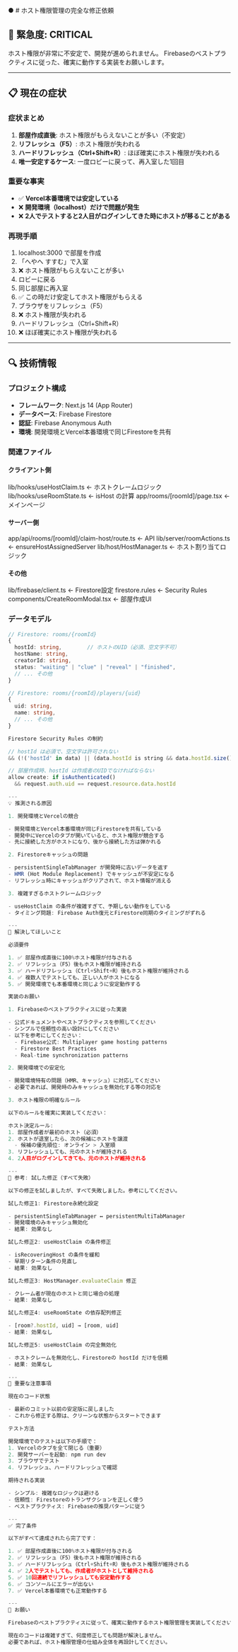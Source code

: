 ● # ホスト権限管理の完全な修正依頼

  ## 🚨 緊急度: CRITICAL

  ホスト権限が非常に不安定で、開発が進められません。
  Firebaseのベストプラクティスに従った、確実に動作する実装をお願いします。

  ---

  ## 📋 現在の症状

  ### 症状まとめ
  1. **部屋作成直後**: ホスト権限がもらえないことが多い（不安定）
  2. **リフレッシュ（F5）**: ホスト権限が失われる
  3. **ハードリフレッシュ（Ctrl+Shift+R）**: ほぼ確実にホスト権限が失われる
  4. **唯一安定するケース**: 一度ロビーに戻って、再入室した1回目

  ### 重要な事実
  - ✅ **Vercel本番環境では安定している**
  - ❌ **開発環境（localhost）だけで問題が発生**
  - ❌ **2人でテストすると2人目がログインしてきた時にホストが移ることがある**

  ### 再現手順
  1. localhost:3000 で部屋を作成
  2. 「へやへ すすむ」で入室
  3. ❌ ホスト権限がもらえないことが多い
  4. ロビーに戻る
  5. 同じ部屋に再入室
  6. ✅ この時だけ安定してホスト権限がもらえる
  7. ブラウザをリフレッシュ（F5）
  8. ❌ ホスト権限が失われる
  9. ハードリフレッシュ（Ctrl+Shift+R）
  10. ❌ ほぼ確実にホスト権限が失われる

  ---

  ## 🔍 技術情報

  ### プロジェクト構成
  - **フレームワーク**: Next.js 14 (App Router)
  - **データベース**: Firebase Firestore
  - **認証**: Firebase Anonymous Auth
  - **環境**: 開発環境とVercel本番環境で同じFirestoreを共有

  ### 関連ファイル

  #### クライアント側
  lib/hooks/useHostClaim.ts          ← ホストクレームロジック
  lib/hooks/useRoomState.ts          ← isHost の計算
  app/rooms/[roomId]/page.tsx        ← メインページ

  #### サーバー側
  app/api/rooms/[roomId]/claim-host/route.ts  ← API
  lib/server/roomActions.ts                   ← ensureHostAssignedServer
  lib/host/HostManager.ts                     ← ホスト割り当てロジック

  #### その他
  lib/firebase/client.ts             ← Firestore設定
  firestore.rules                    ← Security Rules
  components/CreateRoomModal.tsx     ← 部屋作成UI

  ### データモデル
  ```typescript
  // Firestore: rooms/{roomId}
  {
    hostId: string,        // ホストのUID（必須、空文字不可）
    hostName: string,
    creatorId: string,
    status: "waiting" | "clue" | "reveal" | "finished",
    // ... その他
  }

  // Firestore: rooms/{roomId}/players/{uid}
  {
    uid: string,
    name: string,
    // ... その他
  }

  Firestore Security Rules の制約

  // hostId は必須で、空文字は許可されない
  && (!('hostId' in data) || (data.hostId is string && data.hostId.size() > 0))

  // 部屋作成時、hostId は作成者のUIDでなければならない
  allow create: if isAuthenticated()
    && request.auth.uid == request.resource.data.hostId

  ---
  💡 推測される原因

  1. 開発環境とVercelの競合

  - 開発環境とVercel本番環境が同じFirestoreを共有している
  - 開発中にVercelのタブが開いていると、ホスト権限が競合する
  - 先に接続した方がホストになり、後から接続した方は弾かれる

  2. Firestoreキャッシュの問題

  - persistentSingleTabManager が開発時に古いデータを返す
  - HMR (Hot Module Replacement) でキャッシュが不安定になる
  - リフレッシュ時にキャッシュがクリアされて、ホスト情報が消える

  3. 複雑すぎるホストクレームロジック

  - useHostClaim の条件が複雑すぎて、予期しない動作をしている
  - タイミング問題: Firebase Auth復元とFirestore同期のタイミングがずれる

  ---
  🎯 解決してほしいこと

  必須要件

  1. ✅ 部屋作成直後に100%ホスト権限が付与される
  2. ✅ リフレッシュ（F5）後もホスト権限が維持される
  3. ✅ ハードリフレッシュ（Ctrl+Shift+R）後もホスト権限が維持される
  4. ✅ 複数人でテストしても、正しい人がホストになる
  5. ✅ 開発環境でも本番環境と同じように安定動作する

  実装のお願い

  1. Firebaseのベストプラクティスに従った実装

  - 公式ドキュメントやベストプラクティスを参照してください
  - シンプルで信頼性の高い設計にしてください
  - 以下を参考にしてください：
    - Firebase公式: Multiplayer game hosting patterns
    - Firestore Best Practices
    - Real-time synchronization patterns

  2. 開発環境での安定化

  - 開発環境特有の問題（HMR、キャッシュ）に対応してください
  - 必要であれば、開発時のみキャッシュを無効化する等の対応を

  3. ホスト権限の明確なルール

  以下のルールを確実に実装してください：

  ホスト決定ルール:
  1. 部屋作成者が最初のホスト（必須）
  2. ホストが退室したら、次の候補にホストを譲渡
    - 候補の優先順位: オンライン > 入室順
  3. リフレッシュしても、元のホストが維持される
  4. 2人目がログインしてきても、元のホストが維持される

  ---
  🔧 参考: 試した修正（すべて失敗）

  以下の修正を試しましたが、すべて失敗しました。参考にしてください。

  試した修正1: Firestore永続化設定

  - persistentSingleTabManager ↔ persistentMultiTabManager
  - 開発環境のみキャッシュ無効化
  - 結果: 効果なし

  試した修正2: useHostClaim の条件修正

  - isRecoveringHost の条件を緩和
  - 早期リターン条件の見直し
  - 結果: 効果なし

  試した修正3: HostManager.evaluateClaim 修正

  - クレーム者が現在のホストと同じ場合の処理
  - 結果: 効果なし

  試した修正4: useRoomState の依存配列修正

  - [room?.hostId, uid] → [room, uid]
  - 結果: 効果なし

  試した修正5: useHostClaim の完全無効化

  - ホストクレームを無効化し、Firestoreの hostId だけを信頼
  - 結果: 効果なし

  ---
  📝 重要な注意事項

  現在のコード状態

  - 最新のコミット以前の安定版に戻しました
  - これから修正する際は、クリーンな状態からスタートできます

  テスト方法

  開発環境でのテストは以下の手順で：
  1. Vercelのタブを全て閉じる（重要）
  2. 開発サーバーを起動: npm run dev
  3. ブラウザでテスト
  4. リフレッシュ、ハードリフレッシュで確認

  期待される実装

  - シンプル: 複雑なロジックは避ける
  - 信頼性: Firestoreのトランザクションを正しく使う
  - ベストプラクティス: Firebaseの推奨パターンに従う

  ---
  ✅ 完了条件

  以下がすべて達成されたら完了です：

  1. ✅ 部屋作成直後に100%ホスト権限が付与される
  2. ✅ リフレッシュ（F5）後もホスト権限が維持される
  3. ✅ ハードリフレッシュ（Ctrl+Shift+R）後もホスト権限が維持される
  4. ✅ 2人でテストしても、作成者がホストとして維持される
  5. ✅ 10回連続でリフレッシュしても安定動作する
  6. ✅ コンソールにエラーが出ない
  7. ✅ Vercel本番環境でも正常動作する

  ---
  🙏 お願い

  Firebaseのベストプラクティスに従って、確実に動作するホスト権限管理を実装してください。

  現在のコードは複雑すぎて、何度修正しても問題が解決しません。
  必要であれば、ホスト権限管理の仕組み全体を再設計してください。
